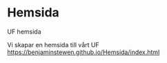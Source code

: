 # Hemsida
UF hemsida

Vi skapar en hemsida till vårt UF 
https://benjaminstewen.github.io/Hemsida/index.html
